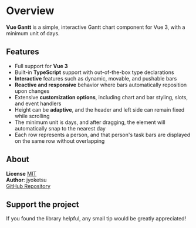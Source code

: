 # Overview

<b>Vue Gantt</b> is a simple, interactive Gantt chart component for Vue 3, with a minimum unit of days.

## Features

- Full support for **Vue 3**
- Built-in **TypeScript** support with out-of-the-box type declarations
- **Interactive** features such as dynamic, movable, and pushable bars
- **Reactive and responsive** behavior where bars automatically reposition upon changes
- Extensive **customization options**, including chart and bar styling, slots, and event handlers
- Height can be **adaptive**, and the header and left side can remain fixed while scrolling
- The minimum unit is days, and after dragging, the element will automatically snap to the nearest day
- Each row represents a person, and that person's task bars are displayed on the same row without overlapping

## About

**License** [MIT](https://choosealicense.com/licenses/mit/)  
**Author**: jyoketsu  
[GitHub Repository](https://github.com/jyoketsu/vue-gantt)

## Support the project
If you found the library helpful, any small tip would be greatly appreciated!